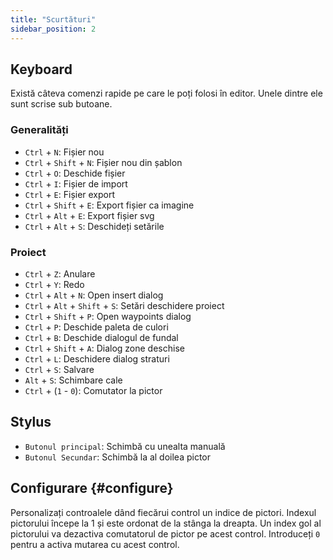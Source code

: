 ```yaml
---
title: "Scurtături"
sidebar_position: 2
---
```



## Keyboard

Există câteva comenzi rapide pe care le poți folosi în editor. Unele dintre ele sunt scrise sub butoane.

### Generalități

* `Ctrl` + `N`: Fișier nou
* `Ctrl` + `Shift` + `N`: Fișier nou din șablon
* `Ctrl` + `O`: Deschide fișier
* `Ctrl` + `I`: Fișier de import
* `Ctrl` + `E`: Fișier export
* `Ctrl` + `Shift` + `E`: Export fișier ca imagine
* `Ctrl` + `Alt` + `E`: Export fișier svg
* `Ctrl` + `Alt` + `S`: Deschideți setările

### Proiect

* `Ctrl` + `Z`: Anulare
* `Ctrl` + `Y`: Redo
* `Ctrl` + `Alt` + `N`: Open insert dialog
* `Ctrl` + `Alt` + `Shift` + `S`: Setări deschidere proiect
* `Ctrl` + `Shift` + `P`: Open waypoints dialog
* `Ctrl` + `P`: Deschide paleta de culori
* `Ctrl` + `B`: Deschide dialogul de fundal
* `Ctrl` + `Shift` + `A`: Dialog zone deschise
* `Ctrl` + `L`: Deschidere dialog straturi
* `Ctrl` + `S`: Salvare
* `Alt` + `S`: Schimbare cale
* `Ctrl` + (`1` - `0`): Comutator la pictor

## Stylus

* `Butonul principal`: Schimbă cu unealta manuală
* `Butonul Secundar`: Schimbă la al doilea pictor

## Configurare {#configure}

Personalizați controalele dând fiecărui control un indice de pictori. Indexul pictorului începe la 1 și este ordonat de la stânga la dreapta. Un index gol al pictorului va dezactiva comutatorul de pictor pe acest control. Introduceți `0` pentru a activa mutarea cu acest control.
